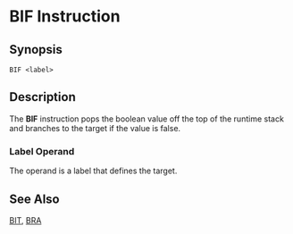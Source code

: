 # BIF Instruction

## Synopsis

```
BIF <label>
```

## Description

The **BIF** instruction pops the boolean value off the top of the runtime
stack and branches to the target if the value is false.

### Label Operand

The operand is a label that defines the target.

## See Also

[BIT](/icode/mne/bit), [BRA](/icode/mne/bra)
